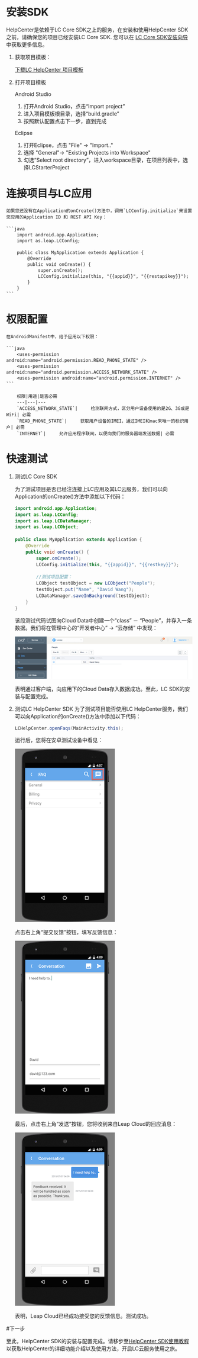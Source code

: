 #	安装SDK

HelpCenter是依赖于LC Core SDK之上的服务，在安装和使用HelpCenter SDK之前，请确保您的项目已经安装LC Core SDK. 您可以在 [LC Core SDK安装向导](LC_DOCS_LINK_PLACEHOLDER_SDK_QUICKSTART_ANDROID)中获取更多信息。

1.	获取项目模板：

	<a class="download-sdk" href="...">下载LC HelpCenter 项目模板</a>
	
2.	打开项目模板
	
	Android Studio 
	
	1. 	打开Android Studio，点击“Import project”
	2. 	进入项目模板根目录，选择“build.gradle”
	3. 	按照默认配置点击下一步，直到完成 
	
	Eclipse
		
	1.	打开Eclipse，点击 "File" -> "Import.." 
	2. 	选择 "General"-> "Existing Projects into Workspace"
	3. 	勾选“Select root directory”，进入workspace目录，在项目列表中，选择LCStarterProject

#	连接项目与LC应用
	
	如果您还没有在Application的onCreate()方法中，调用`LCConfig.initialize`来设置您应用的Application ID 和 REST API Key：
	
	```java
		import android.app.Application;
		import as.leap.LCConfig;
	
		public class MyApplication extends Application {
			@Override
			public void onCreate() {
				super.onCreate();
				LCConfig.initialize(this, "{{appid}}", "{{restapikey}}");
			}
		}
	```
	
#	权限配置

	在AndroidManifest中，给予应用以下权限：
		
	```java
		<uses-permission android:name="android.permission.READ_PHONE_STATE" />
		<uses-permission android:name="android.permission.ACCESS_NETWORK_STATE" />
		<uses-permission android:name="android.permission.INTERNET" />
	```
		
		权限|用途|是否必需
		---|---|---
		`ACCESS_NETWORK_STATE`|		检测联网方式，区分用户设备使用的是2G、3G或是WiFi| 必需
		`READ_PHONE_STATE`| 	获取用户设备的IMEI，通过IMEI和mac来唯一的标识用户| 必需
		`INTERNET`| 	允许应用程序联网，以便向我们的服务器端发送数据| 必需
	
#	快速测试

1. 测试LC Core SDK

	为了测试项目是否已经注连接上LC应用及其LC云服务，我们可以向Application的onCreate()方法中添加以下代码：
	
	```java
	import android.app.Application;
	import as.leap.LCConfig;
	import as.leap.LCDataManager;
	import as.leap.LCObject;
	
	public class MyApplication extends Application {
		@Override
		public void onCreate() {
			super.onCreate();
			LCConfig.initialize(this, "{{appid}}", "{{restkey}}");
			
			//测试项目配置：
			LCObject testObject = new LCObject("People");
			testObject.put("Name", "David Wang");
			LCDataManager.saveInBackground(testObject);
		}
	}
	```
	
	该段测试代码试图向Cloud Data中创建一个“class” － “People”，并存入一条数据。我们将在管理中心的“开发者中心” -> “云存储” 中发现：
	
	![imgSDKQSTestAddObj](../../../images/imgSDKQSTestAddObj.png)
	
	表明通过客户端，向应用下的Cloud Data存入数据成功。至此，LC SDK的安装与配置完成。

2. 测试LC HelpCenter SDK
	为了测试项目能否使用LC HelpCenter服务，我们可以向Application的onCreate()方法中添加以下代码：
	
	```java
	LCHelpCenter.openFaqs(MainActivity.this);
	```
	
	运行后，您将在安卓测试设备中看见：
	
	![imgSupportHome](../../../images/imgSupportHome.png)
	
	点击右上角“提交反馈”按钮，填写反馈信息：
	
	![imgSupportAddMsg](../../../images/imgSupportAddMsg.png)
	
	最后，点击右上角“发送”按钮，您将收到来自Leap Cloud的回应消息：
	
	![imgSupportConversation](../../../images/imgSupportConversation.png)
	
	表明，Leap Cloud已经成功接受您的反馈信息。测试成功。

#下一步

至此，HelpCenter SDK的安装与配置完成。请移步至[HelpCenter SDK使用教程](LC_DOCS_GUIDE_LINK_PLACEHOLDER_ANDROID#SUPPORT_ZH)以获取HelpCenter的详细功能介绍以及使用方法，开启LC云服务使用之旅。
